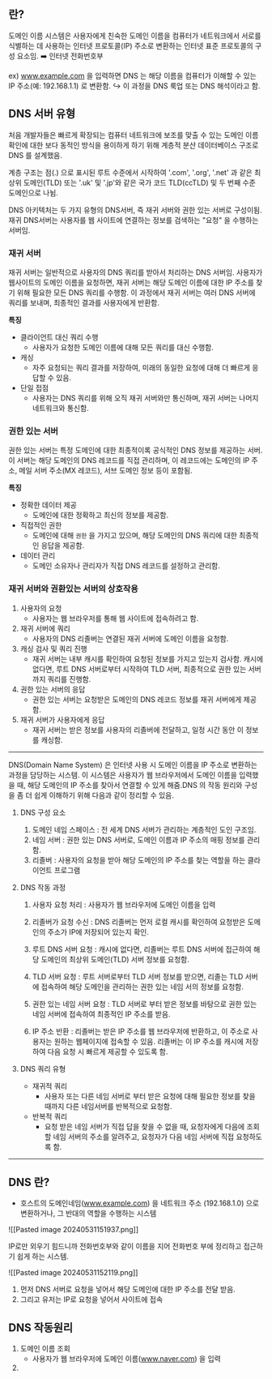 
## 란?

도메인 이름 시스템은 사용자에게 친숙한 도메인 이름을 컴퓨터가 네트워크에서 서로를 식별하는 데 사용하는 인터넷 프로토콜(IP) 주소로 변환하는 인터넷 표준 프로토콜의 구성 요소임.
➡️ 인터넷 전화번호부

ex) www.example.com 을 입력하면 DNS 는 해당 이름을 컴퓨터가 이해할 수 있는 IP 주소(예: 192.168.1.1) 로 변환함.
↪️ 이 과정을 DNS 룩업 또는 DNS 해석이라고 함.


## DNS 서버 유형

처음 개발자들은 빠르게 확장되는 컴퓨터 네트워크에 보조를 맞출 수 있는 도메인 이름 확인에 대한 보다 동적인 방식을 용이하게 하기 위해 계층적 분산 데이터베이스 구조로 DNS 를 설계했음.

계층 구조는 점(.) 으로 표시된 루트 수준에서 시작하여 '.com', '.org', '.net' 과 같은 최상위 도메인(TLD) 또는 '.uk' 및 '.jp'와 같은 국가 코드 TLD(ccTLD) 및 두 번째 수준 도메인으로 나뉨.

DNS 아키텍처는 두 가지 유형의 DNS서버, 즉 재귀 서버와 권한 있는 서버로 구성이됨. 재귀 DNS서버는 사용자를 웹 사이트에 연결하는 정보를 검색하는 "요청" 을 수행하는 서버임.



### 재귀 서버

재귀 서버는 일반적으로 사용자의 DNS 쿼리를 받아서 처리하는 DNS 서버임.
사용자가 웹사이트의 도메인 이름을 요청하면, 재귀 서버는 해당 도메인 이름에 대한 IP 주소를 찾기 위해 필요한 모든 DNS 쿼리를 수행함.
이 과정에서 재귀 서버는 여러 DNS 서버에 쿼리를 보내며, 최종적인 결과를 사용자에게 반환함.

**특징**
* 클라이언트 대신 쿼리 수행
	* 사용자가 요청한 도메인 이름에 대해 모든 쿼리를 대신 수행함.
* 캐싱
	* 자주 요청되는 쿼리 결과를 저장하여, 미래의 동일한 요청에 대해 더 빠르게 응답할 수 있음.
* 단일 접점
	* 사용자는 DNS 쿼리를 위해 오직 재귀 서버와만 통신하며, 재귀 서버는 나머지 네트워크와 통신함.


### 권한 있는 서버

권한 있는 서버는 특정 도메인에 대한 최종적이록 공식적인 DNS 정보를 제공하는 서버. 이 서버는 해당 도메인의 DNS 레코드를 직접 관리하며, 이 레코드에는 도메인의 IP 주소, 메일 서버 주소(MX 레코드), 서브 도메인 정보 등이 포함됨.


**특징**
* 정확한 데이터 제공
	* 도메인에 대한 정확하고 최신의 정보를 제공함.
* 직접적인 권한
	* 도메인에 대해 `권한` 을 가지고 있으며, 해당 도메인의 DNS 쿼리에 대한 최종적인 응답을 제공함.
* 데이터 관리
	* 도메인 소유자나 관리자가 직접 DNS 레코드를 설정하고 관리함.


### 재귀 서버와 권환있는 서버의 상호작용

1. 사용자의 요청
	* 사용자는 웹 브라우저를 통해 웹 사이트에 접속하려고 함.
2. 재귀 서버에 쿼리
	* 사용자의 DNS 리졸버는 연결된 재귀 서버에 도메인 이름을 요청함.
3. 캐싱 검사 및 쿼리 진행
	* 재귀 서버는 내부 캐시를 확인하여 요청된 정보를 가지고 있는지 검사함. 캐시에 없다면, 루트 DNS 서버로부터 시작하여 TLD 서버, 최종적으로 권한 있는 서버까지 쿼리를 진행함.
4. 권한 있는 서버의 응답
	* 권한 있는 서버는 요청받은 도메인의 DNS 레코드 정보를 재귀 서버에게 제공함.
5. 재귀 서버가 사용자에게 응답
	* 재귀 서버는 받은 정보를 사용자의 리졸버에 전달하고, 일정 시간 동안 이 정보를 캐싱함.




----


DNS(Domain Name System) 은 인터넷 사용 시 도메인 이름을 IP 주소로 변환하는 과정을 담당하는 시스템. 이 시스템은 사용자가 웹 브라우저에서 도메인 이름을 입력했을 때, 해당 도메인의 IP 주소를 찾아서 연결할 수 있게 해줌.DNS 의 작동 원리와 구성을 좀 더 쉽게 이해하기 위해 다음과 같이 정리할 수 있음.


1. DNS 구성 요소
	1. 도메인 네임 스페이스 : 전 세계 DNS 서버가 관리하는 계층적인 도인 구조임.
	2. 네임 서버 : 권한 있는 DNS 서버로, 도메인 이름과 IP 주소의 매핑 정보를 관리함.
	3. 리졸버 : 사용자의 요청을 받아 해당 도메인의 IP 주소를 찾는 역할을 하는 클라이언트 프로그램

2. DNS 작동 과정
	1. 사용자 요청 처리 : 사용자가 웹 브라우저에 도메인 이름을 입력
	   
	2. 리졸버가 요청 수신 : DNS 리졸버는 먼저 로컬 캐시를 확인하여 요청받은 도메인의 주소가 IP에 저장되어 있는지 확인.
	   
	3. 루트 DNS 서버 요청 : 캐시에 없다면, 리졸버는 루트 DNS 서버에 접근하여 해당 도메인의 최상위 도메인(TLD) 서버 정보를 요청함.
	   
	4. TLD 서버 요청 : 루트 서버로부터 TLD 서버 정보를 받으면, 리졸는 TLD 서버에 접속하여 해당 도메인을 관리하는 권한 있는 네임 서의 정보를 요청함.
	   
	5. 권한 있는 네임 서버 요청 : TLD 서버로 부터 받은 정보를 바탕으로 권한 있는 네임 서버에 접속하여 최종적인 IP 주소를 받음.
	
	6. IP 주소 반환 : 리졸버는 받은 IP 주소를 웹 브라우저에 반환하고, 이 주소로 사용자는 원하는 웹페이지에 접속할 수 있음.
	   리졸버는 이 IP 주소를 캐시에 저장하여 다음 요청 시 빠르게 제공할 수 있도록 함.


3. DNS 쿼리 유형
	* 재귀적 쿼리
		* 사용자 또는 다른 네임 서버로 부터 받은 요청에 대해 필요한 정보를 찾을 때까지 다른 네임서버를 반복적으로 요청함.
	* 반복적 쿼리
		* 요청 받은 네임 서버가 직접 답을 찾을 수 없을 때, 요청자에게 다음에 조회할 네임 서버의 주소를 알려주고, 요청자가 다음 네임 서버에 직접 요청하도록 함.



----

## DNS 란?

* 호스트의 도메인네임(www.example.com) 을 네트워크 주소 (192.168.1.0) 으로 변환하거나, 그 반대의 역할을 수행하는 시스템

![[Pasted image 20240531151937.png]]

IP로만 외우기 힘드니까 전화번호부와 같이 이름을 지어 전화번호 부에 정리하고 접근하기 쉽게 하는 시스템.

![[Pasted image 20240531152119.png]]
1. 먼저 DNS 서버로 요청을 넣어서 해당 도메인에 대한 IP 주소를 전달 받음.
2. 그리고 유저는 IP로 요청을 넣어서 사이트에 접속


## DNS 작동원리



1. 도메인 이름 조회
	* 사용자가 웹 브라우저에 도메인 이름(www.naver.com) 을 입력
2. 